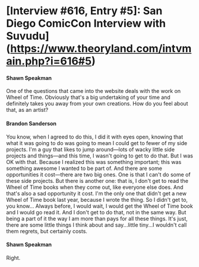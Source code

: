 # [Interview #616, Entry #5]: San Diego ComicCon Interview with Suvudu](https://www.theoryland.com/intvmain.php?i=616#5)

#### Shawn Speakman

One of the questions that came into the website deals with the work on Wheel of Time. Obviously that's a big undertaking of your time and definitely takes you away from your own creations. How do you feel about that, as an artist?

#### Brandon Sanderson

You know, when I agreed to do this, I did it with eyes open, knowing that what it was going to do was going to mean I could get to fewer of my side projects. I'm a guy that likes to jump around—lots of wacky little side projects and things—and this time, I wasn't going to get to do that. But I was OK with that. Because I realized this was something important; this was something awesome I wanted to be part of. And there are some opportunities it cost—there are two big ones. One is that I can't do some of these side projects. But there is another one: that is, I don't get to read the Wheel of Time books when they come out, like everyone else does. And that's also a sad opportunity it cost. I'm the only one that didn't get a new Wheel of Time book last year, because I wrote the thing. So I didn't get to, you know... Always before, I would wait, I would get the Wheel of Time book and I would go read it. And I don't get to do that, not in the same way. But being a part of it the way I am more than pays for all these things. It's just, there are some little things I think about and say...little tiny...I wouldn't call them regrets, but certainly costs.

#### Shawn Speakman

Right.

